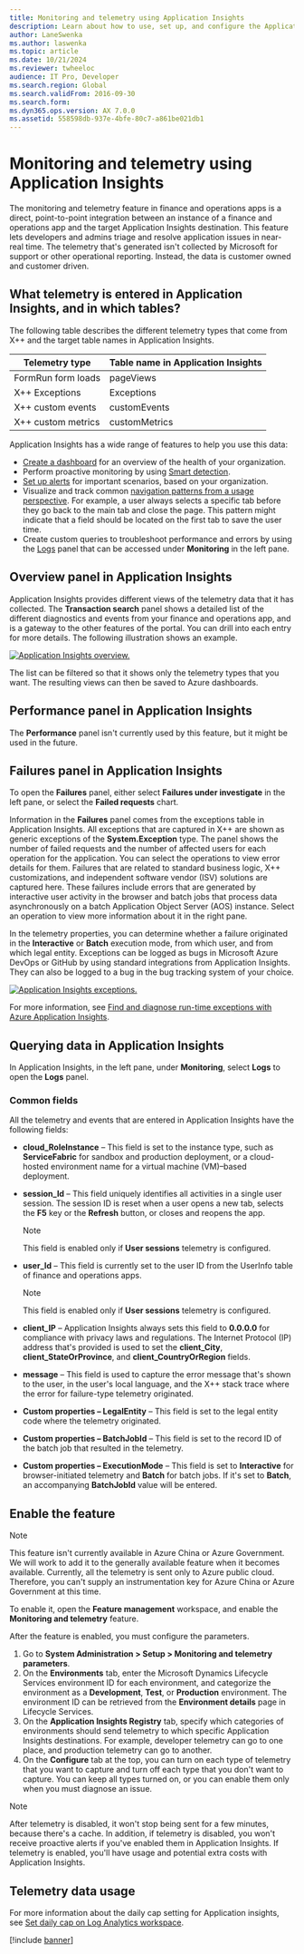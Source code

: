 ```yaml
---
title: Monitoring and telemetry using Application Insights
description: Learn about how to use, set up, and configure the Application Insights integration for finance and operations apps.
author: LaneSwenka
ms.author: laswenka
ms.topic: article
ms.date: 10/21/2024
ms.reviewer: twheeloc
audience: IT Pro, Developer
ms.search.region: Global
ms.search.validFrom: 2016-09-30
ms.search.form:
ms.dyn365.ops.version: AX 7.0.0
ms.assetid: 558598db-937e-4bfe-80c7-a861be021db1
---
```


# Monitoring and telemetry using Application Insights

The monitoring and telemetry feature in finance and operations apps is a direct, point-to-point integration between an instance of a finance and operations app and the target Application Insights destination. This feature lets developers and admins triage and resolve application issues in near-real time.  The telemetry that's generated isn't collected by Microsoft for support or other operational reporting. Instead, the data is customer owned and customer driven.

## What telemetry is entered in Application Insights, and in which tables?

The following table describes the different telemetry types that come from X++ and the target table names in Application Insights.

| Telemetry type | Table name in Application Insights |
|----------------|------------------------------------|
| FormRun form loads | pageViews |
| X++ Exceptions | Exceptions |
| X++ custom events | customEvents |
| X++ custom metrics | customMetrics |

Application Insights has a wide range of features to help you use this data:

- [Create a dashboard](/azure/azure-monitor/visualize/tutorial-logs-dashboards) for an overview of the health of your organization.
- Perform proactive monitoring by using [Smart detection](/azure/azure-monitor/app/proactive-diagnostics).
- [Set up alerts](/azure/azure-monitor/app/tutorial-alert) for important scenarios, based on your organization.
- Visualize and track common [navigation patterns from a usage perspective](/azure/azure-monitor/app/usage-flows). For example, a user always selects a specific tab before they go back to the main tab and close the page. This pattern might indicate that a field should be located on the first tab to save the user time.
- Create custom queries to troubleshoot performance and errors by using the [Logs](/azure/azure-monitor/log-query/log-query-overview) panel that can be accessed under **Monitoring** in the left pane.

## Overview panel in Application Insights

Application Insights provides different views of the telemetry data that it has collected. The **Transaction search** panel shows a detailed list of the different diagnostics and events from your finance and operations app, and is a gateway to the other features of the portal. You can drill into each entry for more details. The following illustration shows an example.

[![Application Insights overview.](./media/AppInsights/overview.png)](./media/AppInsights/overview.png)

The list can be filtered so that it shows only the telemetry types that you want. The resulting views can then be saved to Azure dashboards.
 
## Performance panel in Application Insights

The **Performance** panel isn't currently used by this feature, but it might be used in the future.

## Failures panel in Application Insights

To open the **Failures** panel, either select **Failures under investigate** in the left pane, or select the **Failed requests** chart.
 
Information in the **Failures** panel comes from the exceptions table in Application Insights. All exceptions that are captured in X++ are shown as generic exceptions of the **System.Exception** type. The panel shows the number of failed requests and the number of affected users for each operation for the application. You can select the operations to view error details for them. Failures that are related to standard business logic, X++ customizations, and independent software vendor (ISV) solutions are captured here. These failures include errors that are generated by interactive user activity in the browser and batch jobs that process data asynchronously on a batch Application Object Server (AOS) instance. Select an operation to view more information about it in the right pane.
 
In the telemetry properties, you can determine whether a failure originated in the **Interactive** or **Batch** execution mode, from which user, and from which legal entity. Exceptions can be logged as bugs in Microsoft Azure DevOps or GitHub by using standard integrations from Application Insights. They can also be logged to a bug in the bug tracking system of your choice.

[![Application Insights exceptions.](./media/AppInsights/Exceptions.png)](./media/AppInsights/Exceptions.png)

For more information, see [Find and diagnose run-time exceptions with Azure Application Insights](/azure/azure-monitor/learn/tutorial-runtime-exceptions).

## Querying data in Application Insights

In Application Insights, in the left pane, under **Monitoring**, select **Logs** to open the **Logs** panel.
 
### Common fields

All the telemetry and events that are entered in Application Insights have the following fields:

- **cloud\_RoleInstance** – This field is set to the instance type, such as **ServiceFabric** for sandbox and production deployment, or a cloud-hosted environment name for a virtual machine (VM)–based deployment.
- **session\_Id** – This field uniquely identifies all activities in a single user session. The session ID is reset when a user opens a new tab, selects the **F5** key or the **Refresh** button, or closes and reopens the app.

    > [!NOTE] 
    > This field is enabled only if **User sessions** telemetry is configured.

 - **user\_Id** – This field is currently set to the user ID from the UserInfo table of finance and operations apps. 
 
    > [!NOTE] 
    > This field is enabled only if **User sessions** telemetry is configured.

- **client\_IP** – Application Insights always sets this field to **0.0.0.0** for compliance with privacy laws and regulations. The Internet Protocol (IP) address that's provided is used to set the **client\_City**, **client\_StateOrProvince**, and **client\_CountryOrRegion** fields.
- **message** – This field is used to capture the error message that's shown to the user, in the user's local language, and the X++ stack trace where the error for failure-type telemetry originated.
- **Custom properties – LegalEntity** – This field is set to the legal entity code where the telemetry originated.
- **Custom properties – BatchJobId** – This field is set to the record ID of the batch job that resulted in the telemetry.
- **Custom properties – ExecutionMode** – This field is set to **Interactive** for browser-initiated telemetry and **Batch** for batch jobs. If it's set to **Batch**, an accompanying **BatchJobId** value will be entered.

## Enable the feature

> [!NOTE]
> This feature isn't currently available in Azure China or Azure Government. We will work to add it to the generally available feature when it becomes available. Currently, all the telemetry is sent only to Azure public cloud. Therefore, you can't supply an instrumentation key for Azure China or Azure Government at this time.

To enable it, open the **Feature management** workspace, and enable the **Monitoring and telemetry** feature. 

After the feature is enabled, you must configure the parameters.

1. Go to **System Administration \> Setup \> Monitoring and telemetry parameters**.
2. On the **Environments** tab, enter the Microsoft Dynamics Lifecycle Services environment ID for each environment, and categorize the environment as a **Development**, **Test**, or **Production** environment. The environment ID can be retrieved from the **Environment details** page in Lifecycle Services.
3. On the **Application Insights Registry** tab, specify which categories of environments should send telemetry to which specific Application Insights destinations. For example, developer telemetry can go to one place, and production telemetry can go to another.
4. On the **Configure** tab at the top, you can turn on each type of telemetry that you want to capture and turn off each type that you don't want to capture. You can keep all types turned on, or you can enable them only when you must diagnose an issue. 

> [!NOTE]
> After telemetry is disabled, it won't stop being sent for a few minutes, because there's a cache. In addition, if telemetry is disabled, you won't receive proactive alerts if you've enabled them in Application Insights. If telemetry is enabled, you'll have usage and potential extra costs with Application Insights.


## Telemetry data usage

For more information about the daily cap setting for Application insights, see [Set daily cap on Log Analytics workspace](/azure/azure-monitor/logs/daily-cap).

[!include [banner](../includes/banner.md)]
